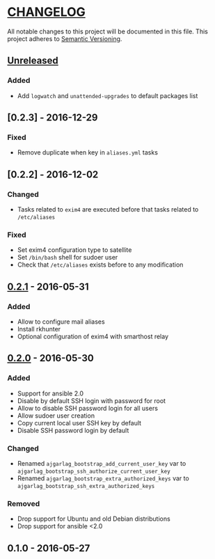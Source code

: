 # [CHANGELOG](http://keepachangelog.com/)
All notable changes to this project will be documented in this file.
This project adheres to [Semantic Versioning](http://semver.org/).

## [Unreleased]

### Added
 - Add `logwatch` and `unattended-upgrades` to default packages list

## [0.2.3] - 2016-12-29

### Fixed
- Remove duplicate when key in `aliases.yml` tasks

## [0.2.2] - 2016-12-02

### Changed
- Tasks related to `exim4` are executed before that tasks related to `/etc/aliases`

### Fixed
- Set exim4 configuration type to satellite
- Set `/bin/bash` shell for sudoer user
- Check that `/etc/aliases` exists before to any modification

## [0.2.1] - 2016-05-31

### Added
- Allow to configure mail aliases
- Install rkhunter
- Optional configuration of exim4 with smarthost relay


## [0.2.0] - 2016-05-30

### Added
- Support for ansible 2.0
- Disable by default SSH login with password for root
- Allow to disable SSH password login for all users
- Allow sudoer user creation
- Copy current local user SSH key by default
- Disable SSH password login by default

### Changed
- Renamed `ajgarlag_bootstrap_add_current_user_key` var to `ajgarlag_bootstrap_ssh_authorize_current_user_key`
- Renamed `ajgarlag_bootstrap_extra_authorized_keys` var to `ajgarlag_bootstrap_ssh_extra_authorized_keys`

### Removed
- Drop support for Ubuntu and old Debian distributions
- Drop support for ansible <2.0

## 0.1.0 - 2016-05-27

[unreleased]: https://github.com/ajgarlag/ansible-bootstrap/compare/0.2.2...master
[0.2.1]: https://github.com/ajgarlag/ansible-bootstrap/compare/0.2.1...0.2.2
[0.2.1]: https://github.com/ajgarlag/ansible-bootstrap/compare/0.2.0...0.2.1
[0.2.0]: https://github.com/ajgarlag/ansible-bootstrap/compare/0.1.0...0.2.0
